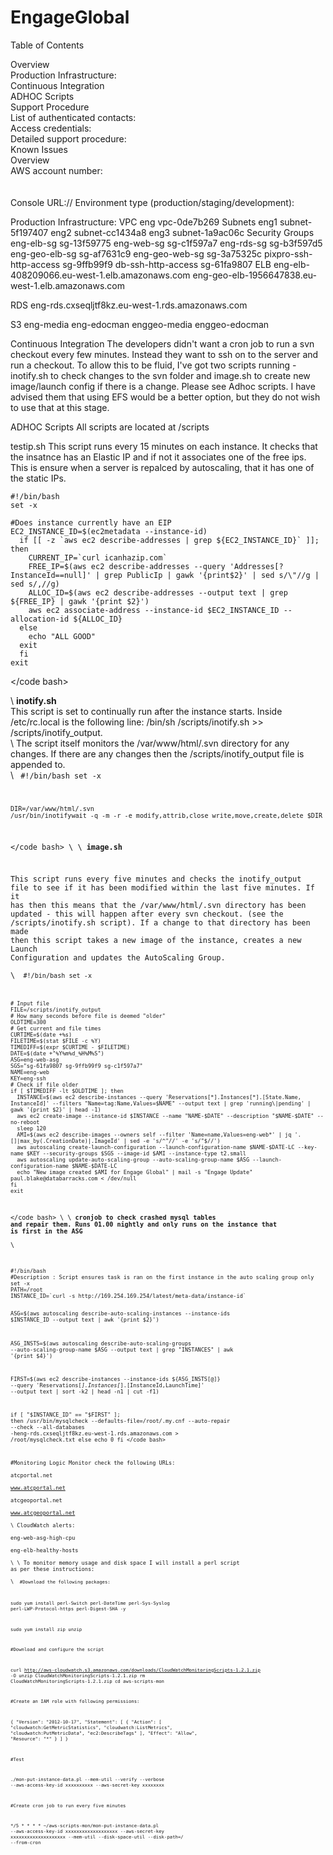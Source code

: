 # EngageGlobal


Table of Contents

Overview\
Production Infrastructure:\
Continuous Integration\
ADHOC Scripts\
Support Procedure\
List of authenticated contacts:\
Access credentials:\
Detailed support procedure:\
Known Issues\
Overview\
AWS account number:\
\
\
Console URL://
Environment type (production/staging/development): 

Production Infrastructure:
VPC
eng vpc-0de7b269
Subnets
eng1 subnet-5f197407
eng2 subnet-cc1434a8
eng3 subnet-1a9ac06c
Security Groups
eng-elb-sg sg-13f59775
eng-web-sg sg-c1f597a7
eng-rds-sg sg-b3f597d5
eng-geo-elb-sg sg-af7631c9
eng-geo-web-sg sg-3a75325c
pixpro-ssh-http-access sg-9ffb99f9
db-ssh-http-access sg-61fa9807
ELB
eng-elb-408209066.eu-west-1.elb.amazonaws.com
eng-geo-elb-1956647838.eu-west-1.elb.amazonaws.com

RDS eng-rds.cxseqljtf8kz.eu-west-1.rds.amazonaws.com

S3
eng-media
eng-edocman
enggeo-media
enggeo-edocman

Continuous Integration
The developers didn't want a cron job to run a svn checkout every few minutes. Instead they want to ssh on to the server and run a checkout. To allow this to be fluid, I've got two scripts running - inotify.sh to check changes to the svn folder and image.sh to create new image/launch config if there is a change. Please see Adhoc scripts.
I have advised them that using EFS would be a better option, but they do not wish to use that at this stage.

ADHOC Scripts
All scripts are located at /scripts


testip.sh
This script runs every 15 minutes on each instance. It checks that the insatnce has an Elastic IP and if not it associates one of the free ips. This is ensure when a server is repalced by autoscaling, that it has one of the static IPs. 

	#!/bin/bash
	set -x
 
	#Does instance currently have an EIP
	EC2_INSTANCE_ID=$(ec2metadata --instance-id)
	  if [[ -z `aws ec2 describe-addresses | grep ${EC2_INSTANCE_ID}` ]]; then
	    CURRENT_IP=`curl icanhazip.com`
	    FREE_IP=$(aws ec2 describe-addresses --query 'Addresses[?InstanceId==null]' | grep PublicIp | gawk '{print$2}' | sed s/\"//g | sed s/,//g)
	    ALLOC_ID=$(aws ec2 describe-addresses --output text | grep ${FREE_IP} | gawk '{print $2}')
	    aws ec2 associate-address --instance-id $EC2_INSTANCE_ID --allocation-id ${ALLOC_ID}
	  else
	    echo "ALL GOOD"
	  exit
	  fi
	exit
</code bash>
 
\\
**inotify.sh**  
This script is set to continually run after the instance starts. Inside /etc/rc.local is the following line:
/bin/sh /scripts/inotify.sh >> /scripts/inotify_output.  
\\
The script itself monitors the /var/www/html/.svn directory for any changes. If there are any changes then the /scripts/inotify_output file is appended to.  
\\
<code bash>
	#!/bin/bash
	set -x
 
	DIR=/var/www/html/.svn
	/usr/bin/inotifywait -q -m -r -e modify,attrib,close_write,move,create,delete $DIR
</code bash>
\\
\\
**image.sh**  
 
This script runs every five minutes and checks the inotify_output file to see if it has been modified within the last five minutes. If it has then this means that the /var/www/html/.svn directory has been updated - this will happen after every svn checkout. (see the /scripts/inotify.sh script). If a change to that directory has been made then this script takes a new image of the instance, creates a new Launch Configuration and updates the AutoScaling Group.  
\\
<code bash>
#!/bin/bash
	set -x
 
	# Input file
	FILE=/scripts/inotify_output
	# How many seconds before file is deemed "older"
	OLDTIME=300
	# Get current and file times
	CURTIME=$(date +%s)
	FILETIME=$(stat $FILE -c %Y)
	TIMEDIFF=$(expr $CURTIME - $FILETIME)
	DATE=$(date +"%Y%m%d_%H%M%S")
	ASG=eng-web-asg
	SGS="sg-61fa9807 sg-9ffb99f9 sg-c1f597a7"
	NAME=eng-web
	KEY=eng-ssh
	# Check if file older
	if [ $TIMEDIFF -lt $OLDTIME ]; then
	  INSTANCE=$(aws ec2 describe-instances --query 'Reservations[*].Instances[*].[State.Name, InstanceId]' --filters "Name=tag:Name,Values=$NAME" --output text | grep 'running\|pending' | gawk '{print $2}' | head -1)
	  aws ec2 create-image --instance-id $INSTANCE --name "NAME-$DATE" --description "$NAME-$DATE" --no-reboot
	  sleep 120
	  AMI=$(aws ec2 describe-images --owners self --filter 'Name=name,Values=eng-web*' | jq '.[]|max_by(.CreationDate)|.ImageId' | sed -e 's/^"//' -e 's/"$//')
	  aws autoscaling create-launch-configuration --launch-configuration-name $NAME-$DATE-LC --key-name $KEY --security-groups $SGS --image-id $AMI --instance-type t2.small
	  aws autoscaling update-auto-scaling-group --auto-scaling-group-name $ASG --launch-configuration-name $NAME-$DATE-LC
	  echo "New image created $AMI for Engage Global" | mail -s "Engage Update" paul.blake@databarracks.com < /dev/null
	fi
	exit
</code bash>
\\
\\
**cronjob to check crashed mysql tables and repair them. Runs 01.00 nightly and only runs on the instance that is first in the ASG**  
\\
 
<code bash>
#!/bin/bash
#Description : Script ensures task is ran on the first instance in the auto scaling group only
set -x
PATH=/root
INSTANCE_ID=`curl -s http://169.254.169.254/latest/meta-data/instance-id`
 
ASG=$(aws autoscaling describe-auto-scaling-instances --instance-ids $INSTANCE_ID --output text | awk '{print $2}')
 
ASG_INSTS=$(aws autoscaling describe-auto-scaling-groups --auto-scaling-group-name $ASG --output text | grep "INSTANCES" | awk '{print $4}')
 
FIRST=$(aws ec2 describe-instances --instance-ids ${ASG_INSTS[@]} --query 'Reservations[*].Instances[*].[InstanceId,LaunchTime]' --output text | sort -k2 | head -n1 | cut -f1)
 
if [ "$INSTANCE_ID" == "$FIRST" ]; then
        /usr/bin/mysqlcheck --defaults-file=/root/.my.cnf --auto-repair --check --all-databases -heng-rds.cxseqljtf8kz.eu-west-1.rds.amazonaws.com > /root/mysqlcheck.txt
else
        echo 0
fi
</code bash>
 
 
 
 
#Monitoring
Logic Monitor check the following URLs:  
atcportal.net  
www.atcportal.net  
atcgeoportal.net  
www.atcgeoportal.net  
\\
CloudWatch alerts:  
eng-web-asg-high-cpu  
eng-elb-healthy-hosts  
\\
\\
To monitor memory usage and disk space I will install a perl script as per these instructions:  
\\
<code>
#Download the following packages:
 
sudo yum install perl-Switch perl-DateTime perl-Sys-Syslog perl-LWP-Protocol-https perl-Digest-SHA -y
 
sudo yum install zip unzip
 
#Download and configure the script
 
curl http://aws-cloudwatch.s3.amazonaws.com/downloads/CloudWatchMonitoringScripts-1.2.1.zip -O
unzip CloudWatchMonitoringScripts-1.2.1.zip
rm CloudWatchMonitoringScripts-1.2.1.zip
cd aws-scripts-mon
 
#Create an IAM role with following permissions:
 
{
  "Version": "2012-10-17",
  "Statement": [
    {
      "Action": [
        "cloudwatch:GetMetricStatistics",
        "cloudwatch:ListMetrics",
        "cloudwatch:PutMetricData",
        "ec2:DescribeTags"
      ],
      "Effect": "Allow",
      "Resource": "*"
    }
  ]
}
 
#Test 
 
./mon-put-instance-data.pl --mem-util --verify --verbose --aws-access-key-id xxxxxxxxxx --aws-secret-key xxxxxxxx
 
#Create cron job to run every five minutes
 
*/5 * * * * ~/aws-scripts-mon/mon-put-instance-data.pl --aws-access-key-id xxxxxxxxxxxxxxxxxxx --aws-secret-key xxxxxxxxxxxxxxxxxxxx --mem-util --disk-space-util --disk-path=/ --from-cron
